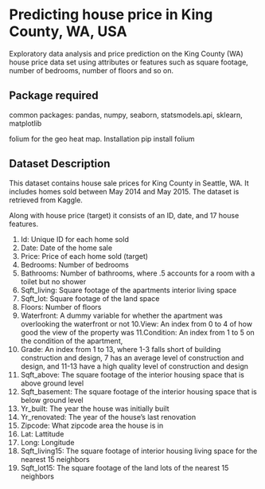# Predicting house price in King County, WA, USA

Exploratory data analysis and price prediction on the King County (WA) house price data set using attributes or features such as square footage, number of bedrooms, number of floors and so on.

## Package required
common packages: pandas, numpy, seaborn, statsmodels.api, sklearn, matplotlib

folium for the geo heat map. Installation pip install folium

## Dataset Description
This dataset contains house sale prices for King County in Seattle, WA. It includes homes sold between May 2014 and May 2015. The dataset is retrieved from Kaggle. 

Along with house price (target) it consists of an ID, date, and 17 house features.

1. Id: Unique ID for each home sold
2. Date: Date of the home sale
3. Price: Price of each home sold (target)
4. Bedrooms: Number of bedrooms
5. Bathrooms: Number of bathrooms, where .5 accounts for a room with a toilet but no shower
6. Sqft_living: Square footage of the apartments interior living space
7. Sqft_lot: Square footage of the land space
8. Floors: Number of floors
9. Waterfront: A dummy variable for whether the apartment was overlooking the waterfront or not 10.View: An index from 0 to 4 of how good the view of the property was 11.Condition: An index from 1 to 5 on the condition of the apartment,
10. Grade: An index from 1 to 13, where 1-3 falls short of building construction and design, 7 has an average level of construction and design, and 11-13 have a high quality level of construction and design
11. Sqft_above: The square footage of the interior housing space that is above ground level
12. Sqft_basement: The square footage of the interior housing space that is below ground level
13. Yr_built: The year the house was initially built
14. Yr_renovated: The year of the house’s last renovation
15. Zipcode: What zipcode area the house is in
16. Lat: Lattitude
17. Long: Longitude
18. Sqft_living15: The square footage of interior housing living space for the nearest 15 neighbors
19. Sqft_lot15: The square footage of the land lots of the nearest 15 neighbors
